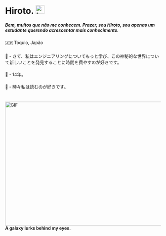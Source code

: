 # Hiroto. <img src = "https://cdn.discordapp.com/attachments/750576652290883584/800922070635642900/733558500575281204.gif" width = "28px" alt = "hi">

##### Bem, muitos que não me conhecem. Prazer, sou Hiroto, sou apenas um estudante querendo acrescentar mais conhecimento.

### 
 🇯🇵 Tóquio, Japão
#####
📓 - さて、私はエンジニアリングについてもっと学び、この神秘的な世界について新しいことを発見することに時間を費やすのが好きです。
####
🖤 - 14年。
####
🔖 - 時々私は読むのが好きです。
#


<img align = "right" alt = "GIF" height = "400" width = "800" src = "https://github.com/hirot0boyz/image/blob/main/tumblr_psa72bs62w1upcvga_540.gif" /> <br>

#### A galaxy lurks behind my eyes.
